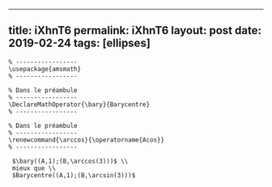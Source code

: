 ---
 title: iXhnT6
 permalink: iXhnT6
 layout: post
 date: 2019-02-24
 tags: [ellipses]
 ---

```latex% Dans le préambule
% -----------------
\usepackage{amsmath}
% -----------------

% Dans le préambule
% -----------------
\DeclareMathOperator{\bary}{Barycentre}
% -----------------

% Dans le préambule
% -----------------
\renewcommand{\arccos}{\operatorname{Acos}}
% -----------------

 $\bary((A,1);(B,\arccos(3)))$ \\
 mieux que \\
 $Barycentre((A,1);(B,\arcsin(3)))$
```